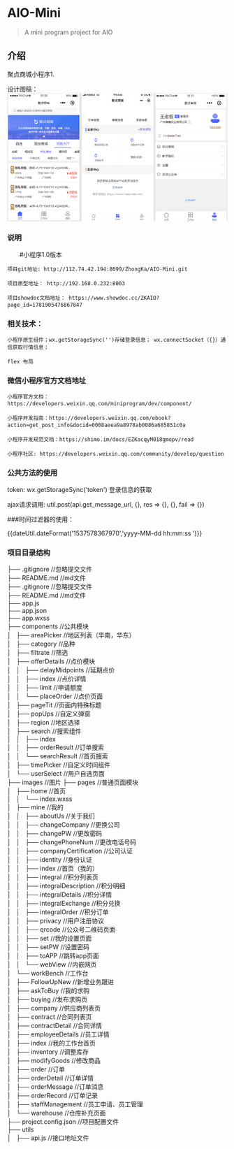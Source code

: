 
# AIO-Mini
> A mini program project for AIO

## 介绍

  聚点商城小程序1.
  
  设计图稿：
  ![image](https://github.com/lpx7788/AIO-Mini/blob/master/images/pagePic2.png)

### 说明

　　#小程序1.0版本 

    项目git地址: http://112.74.42.194:8099/ZhongKa/AIO-Mini.git  

    项目原型地址： http://192.168.0.232:8003  

    项目showdoc文档地址： https://www.showdoc.cc/ZKAIO?page_id=1781905476867847  


### 相关技术：

   	小程序原生组件；wx.getStorageSync('')存储登录信息； wx.connectSocket（{}）通信获取行情信息；

    flex 布局  

### 微信小程序官方文档地址

  	小程序官方文档： https://developers.weixin.qq.com/miniprogram/dev/component/  

    小程序开发指南：https://developers.weixin.qq.com/ebook?action=get_post_info&docid=0008aeea9a8978ab0086a685851c0a  

    小程序开发规范文档：https://shimo.im/docs/EZKacqyM018gmopv/read  

    小程序社区: https://developers.weixin.qq.com/community/develop/question  
  


### 公共方法的使用

   token: wx.getStorageSync('token') 登录信息的获取  

  ajax请求调用: util.post(api.get_message_url, {}, res => {}, {}, fail => {})  


###时间过滤器的使用：

   <wxs module="dateUtil" src="../../../wxs/formatTime.wxs"></wxs>  

   {{dateUtil.dateFormat('1537578367970','yyyy-MM-dd hh:mm:ss ')}}  


### 项目目录结构
 

├── .gitignore //忽略提交文件  
├── README.md  //md文件  
├── .gitignore //忽略提交文件    
├── README.md  //md文件    
├── app.js  
├── app.json  
├── app.wxss  
├── components //公共模块  
│   ├── areaPicker //地区列表（华南，华东）  
│   ├── category //品种  
│   ├── filtrate //筛选  
│   ├── offerDetails //点价模块  
│   │   ├── delayMidpoints //延期点价  
│   │   ├── index //点价详情  
│   │   ├── limit //申请额度  
│   │   └── placeOrder //点价页面  
│   ├── pageTit //页面内特殊标题  
│   ├── popUps //自定义弹窗  
│   ├── region //地区选择  
│   ├── search //搜索组件  
│   │   ├── index  
│   │   ├── orderResult //订单搜索  
│   │   └── searchResult //首页搜索  
│   ├── timePicker //自定义时间组件  
│   └── userSelect //用户自选页面  
├── images //图片
├── pages  //普通页面模块  
│   ├── home //首页  
│   │       └── index.wxss  
│   ├── mine //我的  
│   │   ├── aboutUs //关于我们  
│   │   ├── changeCompany //更换公司  
│   │   ├── changePW //更改密码  
│   │   ├── changePhoneNum //更改电话号码  
│   │   ├── companyCertification //公司认证  
│   │   ├── identity //身份认证  
│   │   ├── index //首页（我的）  
│   │   ├── integral //积分列表页  
│   │   ├── integralDescription //积分明细  
│   │   ├── integralDetails //积分详情  
│   │   ├── integralExchange //积分兑换  
│   │   ├── integralOrder //积分订单  
│   │   ├── privacy //用户注册协议  
│   │   ├── qrcode //公众号二维码页面  
│   │   ├── set //我的设置页面  
│   │   ├── setPW //设置密码  
│   │   ├── toAPP //跳转app页面  
│   │   └── webView //内嵌网页  
│   └── workBench //工作台  
│       ├── FollowUpNew //新增业务跟进  
│       ├── askToBuy //我的求购  
│       ├── buying //发布求购页  
│       ├── company //供应商列表页  
│       ├── contract //合同列表页  
│       ├── contractDetail //合同详情  
│       ├── employeeDetails //员工详情  
│       ├── index //我的工作台首页  
│       ├── inventory //调整库存  
│       ├── modifyGoods //修改商品  
│       ├── order //订单  
│       ├── orderDetail //订单详情  
│       ├── orderMessage //订单消息  
│       ├── orderRecord  //订单记录  
│       ├── staffManagement //员工申请、员工管理  
│       └── warehouse //仓库补充页面  
├── project.config.json //项目配置文件  
├── utils  
│   ├── api.js //接口地址文件  
